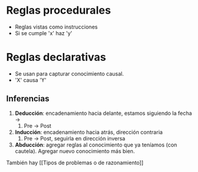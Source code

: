 # Reglas procedurales 

- Reglas vistas como instrucciones
- Si se cumple 'x' haz 'y'

# Reglas declarativas

- Se usan para capturar conocimiento causal. 
- 'X' causa 'Y'

## Inferencias

1. **Deducción**: encadenamiento hacia delante, estamos siguiendo la fecha ->
	1. Pre -> Post
2. **Inducción**: encadenamiento hacia atrás, dirección contraria
	1. Pre -> Post, seguirla en dirección inversa
3. **Abducción**: agregar reglas al conocimiento que ya teníamos (con cautela). Agregar nuevo conocimiento más bien. 

También hay [[Tipos de problemas o de razonamiento]]